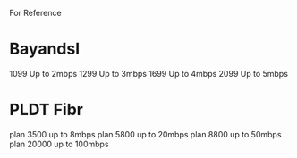 For Reference 

# Bayandsl

1099	Up to 2mbps
1299	Up to 3mbps
1699	Up to 4mbps
2099	Up to 5mbps

# PLDT Fibr

plan 3500 up to 8mbps
plan 5800 up to 20mbps
plan 8800 up to 50mbps
plan 20000 up to 100mbps

